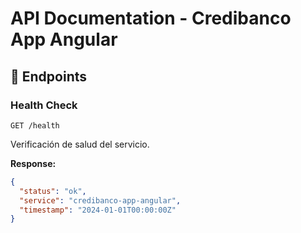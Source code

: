 # API Documentation - Credibanco App Angular

## 🔌 Endpoints

### Health Check
`GET /health`

Verificación de salud del servicio.

**Response:**
```json
{
  "status": "ok",
  "service": "credibanco-app-angular",
  "timestamp": "2024-01-01T00:00:00Z"
}
```


